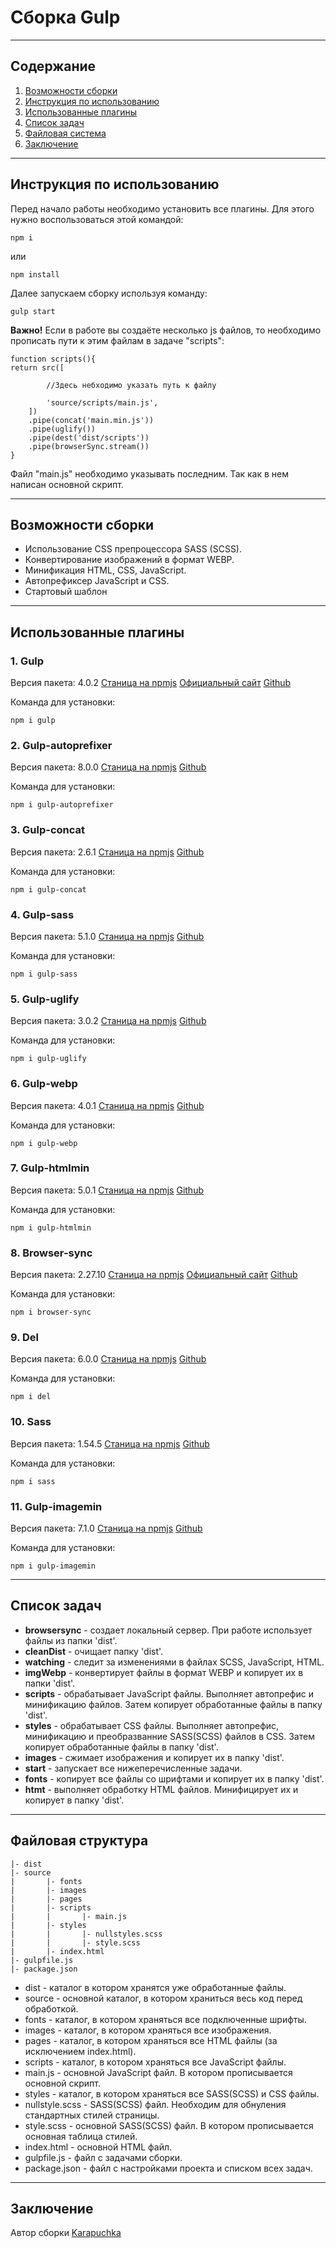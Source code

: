 # Сборка Gulp
___

## Содержание

1. [Возможности сборки ](#buildDescription)
2. [Инструкция по использованию](#buildStart)
3. [Использованные плагины](#plagins)
4. [Список задач](#task)
5. [Файловая система](#file)
6. [Заключение](#end)

___

## <a id="buildStart">__Инструкция по использованию__</a>

Перед начало работы необходимо установить все плагины. Для этого нужно воспользоваться этой командой:

    npm i

или

    npm install

Далее запускаем сборку используя команду:

    gulp start

__Важно!__
Если в работе вы создаёте несколько js файлов, то необходимо прописать пути к этим файлам в задаче "scripts":

    function scripts(){
    return src([

            //Здесь небходимо указать путь к файлу

            'source/scripts/main.js',  
        ])
        .pipe(concat('main.min.js'))
        .pipe(uglify())
        .pipe(dest('dist/scripts'))
        .pipe(browserSync.stream())
    }

Файл "main.js" необходимо указывать последним. Так как в нем написан основной скрипт.
___

## <a id="buildDescription">__Возможности сборки__</a>

+ Использование CSS препроцессора SASS (SCSS).
+ Конвертирование изображений в формат WEBP.
+ Минификация HTML, CSS, JavaScript.
+ Автопрефиксер JavaScript и CSS.
+ Стартовый шаблон
___

## <a id="plagins">__Использованные плагины__</a>


### 1. Gulp

Версия пакета: 4.0.2
[Станица на npmjs](https://www.npmjs.com/package/gulp)
[Официальный сайт](https://gulpjs.com/)
[Github](https://github.com/gulpjs/gulp)

Команда для установки:
    
    npm i gulp

### 2. Gulp-autoprefixer

Версия пакета: 8.0.0
[Станица на npmjs](https://www.npmjs.com/package/gulp-autoprefixer)
[Github](https://github.com/sindresorhus/gulp-autoprefixer)

Команда для установки:
    
    npm i gulp-autoprefixer

### 3. Gulp-concat

Версия пакета: 2.6.1
[Станица на npmjs](https://www.npmjs.com/package/gulp-concat)
[Github](https://github.com/gulp-community/gulp-concat)

Команда для установки:
    
    npm i gulp-concat

### 4. Gulp-sass

Версия пакета: 5.1.0
[Станица на npmjs](https://www.npmjs.com/package/gulp-sass)
[Github](https://github.com/dlmanning/gulp-sass)

Команда для установки:
    
    npm i gulp-sass

### 5. Gulp-uglify

Версия пакета: 3.0.2
[Станица на npmjs](https://www.npmjs.com/package/gulp-uglify)
[Github](https://github.com/terinjokes/gulp-uglify)

Команда для установки:
    
    npm i gulp-uglify

### 6. Gulp-webp

Версия пакета: 4.0.1
[Станица на npmjs](https://www.npmjs.com/package/gulp-webp)
[Github](https://github.com/sindresorhus/gulp-webp#readme)

Команда для установки:
    
    npm i gulp-webp

### 7. Gulp-htmlmin

Версия пакета: 5.0.1
[Станица на npmjs](https://www.npmjs.com/package/gulp-htmlmin)
[Github](https://github.com/jonschlinkert/gulp-htmlmin)

Команда для установки:
    
    npm i gulp-htmlmin

### 8. Browser-sync

Версия пакета: 2.27.10
[Станица на npmjs](https://www.npmjs.com/package/browser-sync)
[Официальный сайт](https://browsersync.io/)
[Github](https://github.com/BrowserSync/browser-sync)

Команда для установки:
    
    npm i browser-sync

### 9. Del

Версия пакета: 6.0.0
[Станица на npmjs](https://www.npmjs.com/search?q=del)
[Github](https://github.com/sindresorhus/del)

Команда для установки:
    
    npm i del

### 10. Sass

Версия пакета:  1.54.5
[Станица на npmjs](https://www.npmjs.com/package/sass)
[Github](https://github.com/sass/dart-sass)

Команда для установки:
    
    npm i sass

### 11. Gulp-imagemin

Версия пакета:  7.1.0
[Станица на npmjs](https://www.npmjs.com/package/gulp-imagemin)
[Github](https://github.com/sindresorhus/gulp-imagemin)

Команда для установки:
    
    npm i gulp-imagemin
___

## <a id="task">__Список задач__</a>
+ __browsersync__ - создает локальный сервер. При работе использует файлы из папки 'dist'.
+ __cleanDist__   - очищает папку 'dist'.
+ __watching__    - следит за изменениями в файлах SCSS, JavaScript, HTML.
+ __imgWebp__     - конвертирует файлы в формат WEBP и копирует их в папки 'dist'.
+ __scripts__     - обрабатывает JavaScript файлы. Выполняет автопрефис и минификацию файлов. Затем копирует обработанные файлы в папку 'dist'.
+ __styles__      - обрабатывает CSS файлы. Выполняет автопрефис, минификацию и преобразванние SASS(SCSS) файлов в CSS. Затем копирует обработанные файлы в папку 'dist'.
+ __images__      - сжимает изображения и копирует их в папку 'dist'.
+ __start__       - запускает все нижеперечисленные задачи.
+ __fonts__       - копирует все файлы со шрифтами и копирует их в папку 'dist'.
+ __htmt__        - выполняет обработку HTML файлов. Минифицирует их и копирует в папку 'dist'.

___

## <a id="file">__Файловая структура__</a>

```
|- dist
|- source
|       |- fonts
|       |- images
|       |- pages
|       |- scripts
|       |       |- main.js
|       |- styles
|       |       |- nullstyles.scss
|       |       |- style.scss
|       |- index.html
|- gulpfile.js
|- package.json

```
+ dist - каталог в котором хранятся уже обработанные файлы.
+ source - основной каталог, в котором храниться весь код перед обработкой.
+ fonts - каталог, в котором храняться все подключенные шрифты.
+ images - каталог, в котором храняться все изображения.
+ pages - каталог, в котором храняться все HTML файлы (за исключением index.html).
+ scripts - каталог, в котором храняться все JavaScript файлы.
+ main.js - основной JavaScript файл. В котором прописывается основной скрипт.
+ styles - каталог, в котором храняться все SASS(SCSS) и CSS файлы.
+ nullstyle.scss - SASS(SCSS) файл. Необходим для обнуления стандартных стилей страницы. 
+ style.scss - основной SASS(SCSS) файл. В котором прописывается основная таблица стилей.
+ index.html - основной HTML файл.
+ gulpfile.js - файл с задачами сборки.
+ package.json - файл с настройками проекта и списком всех задач.

___

## <a id="end">__Заключение__</a>

Автор сборки [Karapuchka](https://github.com/Karapuchka)
